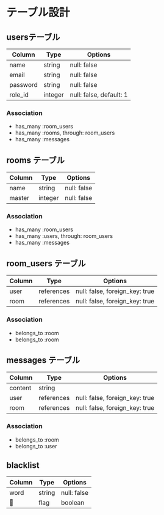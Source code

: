 
# テーブル設計

## usersテーブル

| Column   | Type    | Options                 |
| -------- | ------- | ----------------------- |
| name     | string  | null: false             |
| email    | string  | null: false             |
| password | string  | null: false             |
| role_id  | integer | null: false, default: 1 |

### Association

- has_many :room_users
- has_many :rooms, through: room_users
- has_many :messages

## rooms テーブル

| Column | Type    | Options     |
| ------ | ------- | ----------- |
| name   | string  | null: false |
| master | integer | null: false |

### Association

- has_many :room_users
- has_many :users, through: room_users
- has_many :messages

## room_users テーブル

| Column | Type       | Options                        |
| ------ | ---------- | ------------------------------ |
| user   | references | null: false, foreign_key: true |
| room   | references | null: false, foreign_key: true |

### Association

- belongs_to :room
- belongs_to :room

## messages テーブル

| Column  | Type       | Options                        |
| ------- | ---------- | ------------------------------ |
| content | string     |                                |
| user    | references | null: false, foreign_key: true |
| room    | references | null: false, foreign_key: true |

### Association
- belongs_to :room
- belongs_to :user

## blacklist

| Column | Type    | Options                    |
| ------ | ------- | -------------------------- |
| word   | string  | null: false                |
| flag   | boolean | null: false, default: true |   